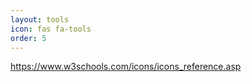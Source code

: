 ```yaml
---
layout: tools
icon: fas fa-tools
order: 5
---
```


https://www.w3schools.com/icons/icons_reference.asp